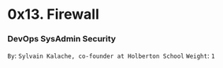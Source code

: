 # 0x13. Firewall
### DevOps SysAdmin Security
 `By`: `Sylvain Kalache, co-founder at Holberton School`
 `Weight`: `1`

